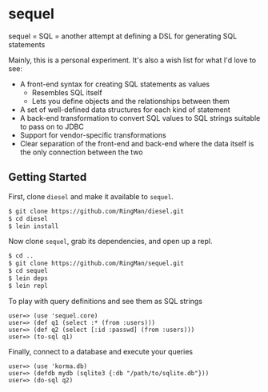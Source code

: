 sequel
======

sequel = SQL = another attempt at defining a DSL for generating SQL statements

Mainly, this is a personal experiment.  It's also a wish list for what I'd love to see:

* A front-end syntax for creating SQL statements as values
  * Resembles SQL itself
  * Lets you define objects and the relationships between them
* A set of well-defined data structures for each kind of statement
* A back-end transformation to convert SQL values to SQL strings suitable to pass on to JDBC
* Support for vendor-specific transformations
* Clear separation of the front-end and back-end where the data itself is the only connection between the two

## Getting Started
First, clone `diesel` and make it available to `sequel`.

```bash
$ git clone https://github.com/RingMan/diesel.git
$ cd diesel
$ lein install
```
Now clone `sequel`, grab its dependencies, and open up a repl.

```bash
$ cd ..
$ git clone https://github.com/RingMan/sequel.git
$ cd sequel
$ lein deps
$ lein repl
```

To play with query definitions and see them as SQL strings

```
user=> (use 'sequel.core)
user=> (def q1 (select :* (from :users)))
user=> (def q2 (select [:id :passwd] (from :users)))
user=> (to-sql q1)
```

Finally, connect to a database and execute your queries

```
user=> (use 'korma.db)
user=> (defdb mydb (sqlite3 {:db "/path/to/sqlite.db"}))
user=> (do-sql q2)
```
